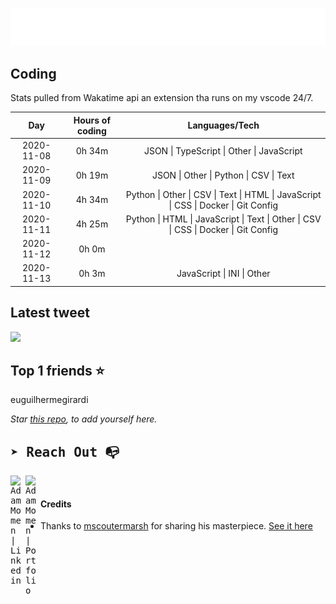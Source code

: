 
![test image size](/assets/welcome_message.gif)

## Coding
Stats pulled from Wakatime api an extension tha runs on my vscode 24/7.

|Day|Hours of coding|Languages/Tech|
|:-:|:-:|:-:|
|2020-11-08|0h 34m|JSON &#124; TypeScript &#124; Other &#124; JavaScript|
|2020-11-09|0h 19m|JSON &#124; Other &#124; Python &#124; CSV &#124; Text|
|2020-11-10|4h 34m|Python &#124; Other &#124; CSV &#124; Text &#124; HTML &#124; JavaScript &#124; CSS &#124; Docker &#124; Git Config|
|2020-11-11|4h 25m|Python &#124; HTML &#124; JavaScript &#124; Text &#124; Other &#124; CSV &#124; CSS &#124; Docker &#124; Git Config|
|2020-11-12|0h 0m||
|2020-11-13|0h 3m|JavaScript &#124; INI &#124; Other|

## Latest tweet
[<img src="<tweet-image-url>" width="400">](https://twitter.com/adammomen8/status/1316739109638090754)

## Top 1 friends ⭐️
euguilhermegirardi

*Star [this repo](https://github.com/AdamMomen/AdamMomen), to add yourself here.*


<samp>

## ➤ Reach Out :mailbox_with_no_mail:

>
  <a href="https://www.linkedin.com/in/adam-momen-99596275/">
     <img align="left" alt="Adam Momen | Linkedin" width="24px" src="./assets/Linkedin.svg" />
   </a>

   <a href="https://adammomen.com/">
     <img align="left" alt="Adam Momen | Portfolio" width="24px" src="./assets/web.svg" />
   </a>

</samp>

<br>

#### Credits
* Thanks to [mscoutermarsh](https://github.com/mscoutermarsh) for sharing his masterpiece. [See it here](https://github.com/mscoutermarsh/mscoutermarsh)